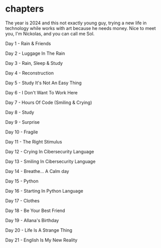 # chapters
The year is 2024 and this not exactly young guy, trying a new life in technology while works with art because he needs money. Nice to meet you, I'm Nickolas, and you can call me Sol. 

Day 1 - Rain & Friends

Day 2 - Luggage In The Rain

Day 3 - Rain, Sleep & Study

Day 4 - Reconstruction

Day 5 - Study It's Not An Easy Thing

Day 6 - I Don't Want To Work Here

Day 7 - Hours Of Code (Smiling & Crying)

Day 8 - Study

Day 9 - Surprise

Day 10 - Fragile

Day 11 - The Right Stimulus

Day 12 - Crying In Cibersecurity Language

Day 13 - Smiling In Cibersecurity Language

Day 14 - Breathe... A Calm day

Day 15 - Python

Day 16 - Starting In Python Language

Day 17 - Clothes

Day 18 - Be Your Best Friend

Day 19 - Allana's Birthday

Day 20 - Life Is A Strange Thing

Day 21 - English Is My New Reality



